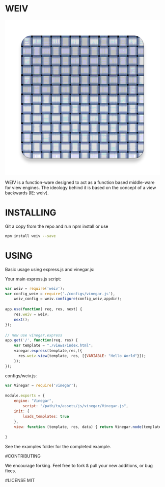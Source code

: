 # WEIV
![WEIV](https://raw.githubusercontent.com/active9/weiv/master/weiv.png)

WEIV is a function-ware designed to act as a function based middle-ware for view engines. The ideology behind it is based on the concept of a view backwards (IE: weiv).

# INSTALLING
Git a copy from the repo and run npm install or use
```bash
npm install weiv --save
```

# USING

Basic usage using express.js and vinegar.js:

Your main express.js script:
```javascript
var weiv = require('weiv');
var config_weiv = require('./configs/vinegar.js'),
    weiv_config = weiv.configure(config_weiv,appdir);

app.use(function( req, res, next) {
	res.weiv = weiv;
	next();
});

// now use vinegar.express
app.get('/', function(req, res) {
	var template = "./views/index.html";
	vinegar.express(template,res,[{
	  res.weiv.view(template, res, [{VARIABLE: "Hello World"}]);
	});
});
```

configs/weiv.js:
```javascript
var Vinegar = require('vinegar');

module.exports = {
	engine: "Vinegar",
        script: "/path/to/assets/js/vinegar/Vinegar.js",
	init: {
		loads_templates: true
	},
	view: function (template, res, data) { return Vinegar.node(template, res, data) } // Raw Method

}
```
See the examples folder for the completed example.

#CONTRIBUTING

We encourage forking. Feel free to fork & pull your new additions, or bug fixes.

#LICENSE
MIT



